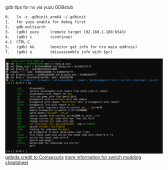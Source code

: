 gdb tips for nx via yuzu GDBstub 
```
0.   ln -s .gdbinit_arm64 ~/.gdbinit
1.   for yuzu enable for debug first 
2.   gdb-multiarch 
3.   (gdb) yuzu     (remote target 192.168.1.188:6543)
4.   (gdb) c        (continue)
4.1  CTRL-C 
5.   (gdb) kk       (monitor get info for nro main address)
7.   (gdb) u        (dissassemble info with $pc) 
```     
 ![nxgdb](./png/nxgdb01.png)        
 [gdbida credit to Comsecuris](https://github.com/Comsecuris/gdbida)
 [more information for switch modding cheatsheet](https://gist.github.com/jam1garner/c9ba6c0cff150f1a2480d0c18ff05e33)
